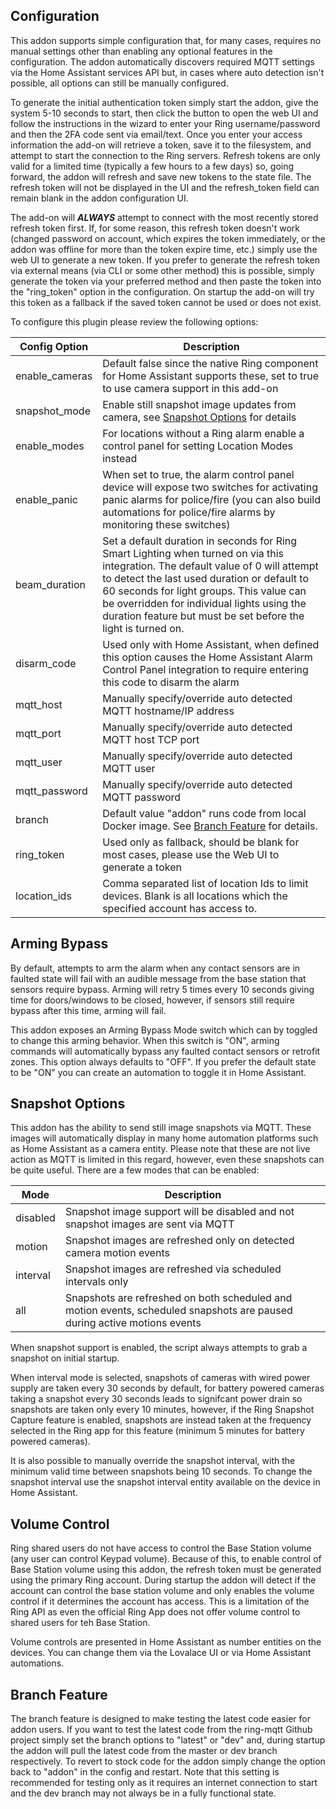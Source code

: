 ## Configuration
This addon supports simple configuration that, for many cases, requires no manual settings other than enabling any optional features in the configuration.  The addon automatically discovers required MQTT settings via the Home Assistant services API but, in cases where auto detection isn't possible, all options can still be manually configured.

To generate the initial authentication token simply start the addon, give the system 5-10 seconds to start, then click the button to open the web UI and follow the instructions in the wizard to enter your Ring username/password and then the 2FA code sent via email/text.  Once you enter your access information the add-on will retrieve a token, save it to the filesystem, and attempt to start the connection to the Ring servers.  Refresh tokens are only valid for a limited time (typically a few hours to a few days) so, going forward, the addon will refresh and save new tokens to the state file.  The refresh token will not be displayed in the UI and the refresh_token field can remain blank in the addon configuration UI.

The add-on will ***ALWAYS*** attempt to connect with the most recently stored refresh token first.  If, for some reason, this refresh token doesn't work (changed password on account, which expires the token immediately, or the addon was offline for more than the token expire time, etc.) simply use the web UI to generate a new token.  If you prefer to generate the refresh token via external means (via CLI or some other method) this is possible, simply generate the token via your preferred method and then paste the token into the "ring_token" option in the configuration.  On startup the add-on will try this token as a fallback if the saved token cannot be used or does not exist.

To configure this plugin please review the following options:

| Config Option | Description |
| --- | --- |
| enable_cameras | Default false since the native Ring component for Home Assistant supports these, set to true to use camera support in this add-on |
| snapshot_mode | Enable still snapshot image updates from camera, see [Snapshot Options](#snapshot-options) for details | 'disabled' |
| enable_modes | For locations without a Ring alarm enable a control panel for setting Location Modes instead |
| enable_panic | When set to true, the alarm control panel device will expose two switches for activating panic alarms for police/fire (you can also build automations for police/fire alarms by monitoring these switches)  |
| beam_duration | Set a default duration in seconds for Ring Smart Lighting when turned on via this integration.  The default value of 0 will attempt to detect the last used duration or default to 60 seconds for light groups.  This value can be overridden for individual lights using the duration feature but must be set before the light is turned on. | 0 |
| disarm_code | Used only with Home Assistant, when defined this option causes the Home Assistant Alarm Control Panel integration to require entering this code to disarm the alarm | blank |
| mqtt_host | Manually specify/override auto detected MQTT hostname/IP address |
| mqtt_port | Manually specify/override auto detected MQTT host TCP port |
| mqtt_user | Manually specify/override auto detected MQTT user |
| mqtt_password | Manually specify/override auto detected MQTT password |
| branch | Default value "addon" runs code from local Docker image.  See [Branch Feature](#branch-feature) for details. |
| ring_token | Used only as fallback, should be blank for most cases, please use the Web UI to generate a token |
| location_ids | Comma separated list of location Ids to limit devices.  Blank is all locations which the specified account has access to. |

## Arming Bypass
By default, attempts to arm the alarm when any contact sensors are in faulted state will fail with an audible message from the base station that sensors require bypass. Arming will retry 5 times every 10 seconds giving time for doors/windows to be closed, however, if sensors still require bypass after this time, arming will fail.

This addon exposes an Arming Bypass Mode switch which can by toggled to change this arming behavior. When this switch is "ON", arming commands will automatically bypass any faulted contact sensors or retrofit zones. This option always defaults to "OFF".  If you prefer the default state to be "ON" you can create an automation to toggle it in Home Assistant.

## Snapshot Options
This addon has the ability to send still image snapshots via MQTT.  These images will automatically display in many home automation platforms such as Home Assistant as a camera entity.  Please note that these are not live action as MQTT is limited in this regard, however, even these snapshots can be quite useful.  There are a few modes that can be enabled:

| Mode | Description |
| --- | --- |
| disabled | Snapshot image support will be disabled and not snapshot images are sent via MQTT |
| motion | Snapshot images are refreshed only on detected camera motion events |
| interval | Snapshot images are refreshed via scheduled intervals only |
| all | Snapshots are refreshed on both scheduled and motion events, scheduled snapshots are paused during active motions events |

When snapshot support is enabled, the script always attempts to grab a snapshot on initial startup.

When interval mode is selected, snapshots of cameras with wired power supply are taken every 30 seconds by default, for battery powered cameras taking a snapshot every 30 seconds leads to signifcant power drain so snapshots are taken only every 10 minutes, however, if the Ring Snapshot Capture feature is enabled, snapshots are instead taken at the frequency selected in the Ring app for this feature (minimum 5 minutes for battery powered cameras).

It is also possible to manually override the snapshot interval, with the minimum valid time between snapshots being 10 seconds.  To change the snapshot interval use the snapshot interval entity available on the device in Home Assistant.

## Volume Control
Ring shared users do not have access to control the Base Station volume (any user can control Keypad volume).  Because of this, to enable control of Base Station volume using this addon, the refresh token must be generated using the primary Ring account. During startup the addon will detect if the account can control the base station volume and only enables the volume control if it determines the account has access. This is a limitation of the Ring API as even the official Ring App does not offer volume control to shared users for teh Base Station.

Volume controls are presented in Home Assistant as number entities on the devices.  You can change them via the Lovalace UI or via Home Assistant automations.

## Branch Feature
The branch feature is designed to make testing the latest code easier for addon users. If you want to test the latest code from the ring-mqtt Github project simply set the branch options to "latest" or "dev" and, during startup the addon will pull the latest code from the master or dev branch respectively.  To revert to stock code for the addon simply change the option back to "addon" in the config and restart.  Note that this setting is recommended for testing only as it requires an internet connection to start and the dev branch may not always be in a fully functional state.
